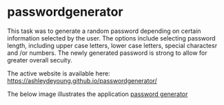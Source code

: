 # passwordgenerator

This task was to generate a random password depending on certain information selected by the user. The options include selecting password length, including upper case letters, lower case letters, special charactesr and /or numbers. The newly generated password is strong to allow for greater overall secuity. 


The active website is available here: https://ashleydeyoung.github.io/passwordgenerator/

The below image illustrates the application
 [password generator](./password.generator.application.png)

